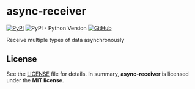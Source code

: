 # async-receiver

[![PyPI](https://img.shields.io/pypi/v/async-receiver?style=flat-square)](https://pypi.org/project/async-receiver/)
![PyPI - Python Version](https://img.shields.io/pypi/pyversions/async-receiver?style=flat-square)
[![GitHub](https://img.shields.io/github/license/zer0/async-receiver?style=flat-square)](https://github.com/osom8979/async-receiver/)

Receive multiple types of data asynchronously

## License

See the [LICENSE](./LICENSE) file for details. In summary,
**async-receiver** is licensed under the **MIT license**.
